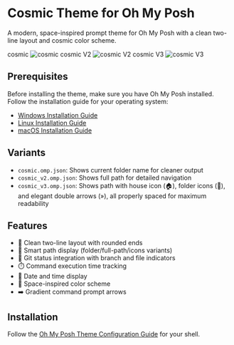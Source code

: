 # Cosmic Theme for Oh My Posh

A modern, space-inspired prompt theme for Oh My Posh with a clean two-line layout and cosmic color scheme.

cosmic
![cosmic](https://github.com/user-attachments/assets/1a58ae40-74d3-41b0-ab73-19c28996898f)
cosmic V2
![cosmic V2](https://github.com/user-attachments/assets/89b598ff-bfae-4215-9266-ba0cae07616a)
cosmic V3
![cosmic V3](https://github.com/user-attachments/assets/593125e5-3e28-4327-9c97-3b3b250f1918)

## Prerequisites

Before installing the theme, make sure you have Oh My Posh installed. Follow the installation guide for your operating system:

- [Windows Installation Guide](https://ohmyposh.dev/docs/installation/windows)
- [Linux Installation Guide](https://ohmyposh.dev/docs/installation/linux)
- [macOS Installation Guide](https://ohmyposh.dev/docs/installation/macos)

## Variants

- `cosmic.omp.json`: Shows current folder name for cleaner output
- `cosmic_v2.omp.json`: Shows full path for detailed navigation
- `cosmic_v3.omp.json`: Shows path with house icon (🏠), folder icons (📂), and elegant double arrows (»), all properly spaced for maximum readability

## Features

- 🚀 Clean two-line layout with rounded ends
- 📂 Smart path display (folder/full-path/icons variants)
- 🔄 Git status integration with branch and file indicators
- ⏱️ Command execution time tracking
- 📅 Date and time display
- 🎨 Space-inspired color scheme
- ➡️ Gradient command prompt arrows

## Installation

Follow the [Oh My Posh Theme Configuration Guide](hhttps://ohmyposh.dev/docs/installation/customize) for your shell.
